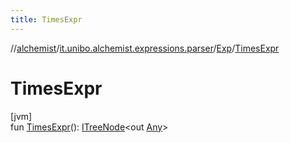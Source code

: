 ```yaml
---
title: TimesExpr
---
```

//[alchemist](../../../index.html)/[it.unibo.alchemist.expressions.parser](../index.html)/[Exp](index.html)/[TimesExpr](-times-expr.html)



# TimesExpr



[jvm]\
fun [TimesExpr](-times-expr.html)(): [ITreeNode](../../it.unibo.alchemist.expressions.interfaces/-i-tree-node/index.html)<out [Any](https://kotlinlang.org/api/latest/jvm/stdlib/kotlin/-any/index.html)>




